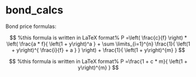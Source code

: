 # bond_calcs

Bond price formulas:

$$  %this formula is written in LaTeX format%
P =\left( \frac{c}{f} \right) * \left( \frac{a * f}{ \left(1 + y\right)^a } + \sum \limits_{i=1}^{n} \frac{1}{ \left(1 + y\right)^{ \frac{i}{f} + a } } \right) + \frac{1}{ \left(1 + y\right)^{m} } 
$$

$$  %this formula is written in LaTeX format% 
P =\frac{1 + c * m}{ \left(1 + y\right)^{m} } 
$$

